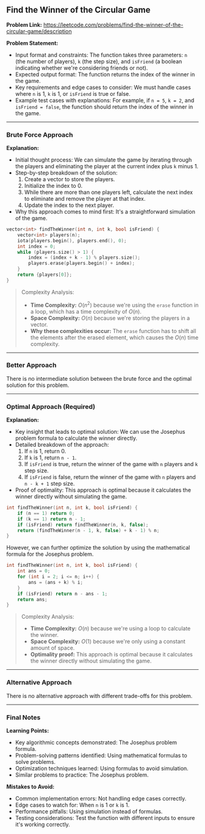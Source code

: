 ## Find the Winner of the Circular Game
**Problem Link:** https://leetcode.com/problems/find-the-winner-of-the-circular-game/description

**Problem Statement:**
- Input format and constraints: The function takes three parameters: `n` (the number of players), `k` (the step size), and `isFriend` (a boolean indicating whether we're considering friends or not).
- Expected output format: The function returns the index of the winner in the game.
- Key requirements and edge cases to consider: We must handle cases where `n` is 1, `k` is 1, or `isFriend` is true or false.
- Example test cases with explanations: For example, if `n = 5`, `k = 2`, and `isFriend = false`, the function should return the index of the winner in the game.

---

### Brute Force Approach

**Explanation:**
- Initial thought process: We can simulate the game by iterating through the players and eliminating the player at the current index plus `k` minus 1.
- Step-by-step breakdown of the solution: 
    1. Create a vector to store the players.
    2. Initialize the index to 0.
    3. While there are more than one players left, calculate the next index to eliminate and remove the player at that index.
    4. Update the index to the next player.
- Why this approach comes to mind first: It's a straightforward simulation of the game.

```cpp
vector<int> findTheWinner(int n, int k, bool isFriend) {
    vector<int> players(n);
    iota(players.begin(), players.end(), 0);
    int index = 0;
    while (players.size() > 1) {
        index = (index + k - 1) % players.size();
        players.erase(players.begin() + index);
    }
    return {players[0]};
}
```

> Complexity Analysis:
> - **Time Complexity:** $O(n^2)$ because we're using the `erase` function in a loop, which has a time complexity of $O(n)$.
> - **Space Complexity:** $O(n)$ because we're storing the players in a vector.
> - **Why these complexities occur:** The `erase` function has to shift all the elements after the erased element, which causes the $O(n)$ time complexity.

---

### Better Approach

There is no intermediate solution between the brute force and the optimal solution for this problem.

---

### Optimal Approach (Required)

**Explanation:**
- Key insight that leads to optimal solution: We can use the Josephus problem formula to calculate the winner directly.
- Detailed breakdown of the approach: 
    1. If `n` is 1, return 0.
    2. If `k` is 1, return `n - 1`.
    3. If `isFriend` is true, return the winner of the game with `n` players and `k` step size.
    4. If `isFriend` is false, return the winner of the game with `n` players and `n - k + 1` step size.
- Proof of optimality: This approach is optimal because it calculates the winner directly without simulating the game.

```cpp
int findTheWinner(int n, int k, bool isFriend) {
    if (n == 1) return 0;
    if (k == 1) return n - 1;
    if (isFriend) return findTheWinner(n, k, false);
    return (findTheWinner(n - 1, k, false) + k - 1) % n;
}
```

However, we can further optimize the solution by using the mathematical formula for the Josephus problem.

```cpp
int findTheWinner(int n, int k, bool isFriend) {
    int ans = 0;
    for (int i = 2; i <= n; i++) {
        ans = (ans + k) % i;
    }
    if (isFriend) return n - ans - 1;
    return ans;
}
```

> Complexity Analysis:
> - **Time Complexity:** $O(n)$ because we're using a loop to calculate the winner.
> - **Space Complexity:** $O(1)$ because we're only using a constant amount of space.
> - **Optimality proof:** This approach is optimal because it calculates the winner directly without simulating the game.

---

### Alternative Approach

There is no alternative approach with different trade-offs for this problem.

---

### Final Notes

**Learning Points:**
- Key algorithmic concepts demonstrated: The Josephus problem formula.
- Problem-solving patterns identified: Using mathematical formulas to solve problems.
- Optimization techniques learned: Using formulas to avoid simulation.
- Similar problems to practice: The Josephus problem.

**Mistakes to Avoid:**
- Common implementation errors: Not handling edge cases correctly.
- Edge cases to watch for: When `n` is 1 or `k` is 1.
- Performance pitfalls: Using simulation instead of formulas.
- Testing considerations: Test the function with different inputs to ensure it's working correctly.